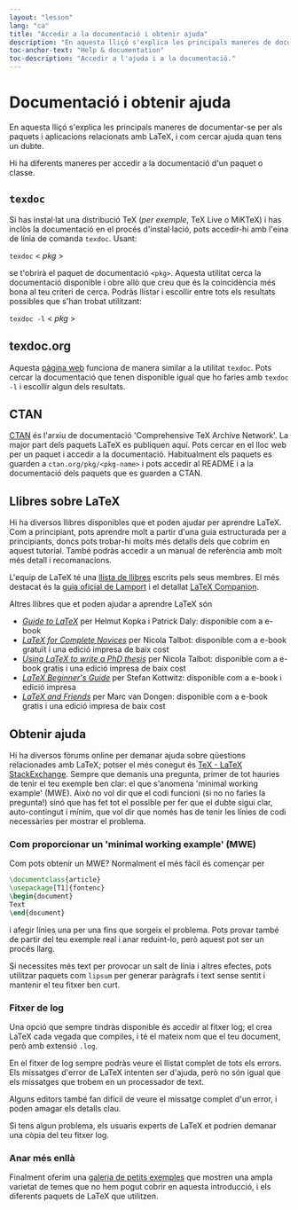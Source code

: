 ```yaml
---
layout: "lesson"
lang: "ca"
title: "Accedir a la documentació i obtenir ajuda"
description: "En aquesta lliçó s'explica les principals maneres de documentar-se per als paquets i aplicacions relacionats amb LaTeX, i com cercar ajuda quan tens un dubte."
toc-anchor-text: "Help & documentation"
toc-description: "Accedir a l'ajuda i a la documentació."
---
```


# Documentació i obtenir ajuda

<span
  class="summary">En aquesta lliçó s'explica les principals maneres de documentar-se per als paquets i aplicacions relacionats amb LaTeX, i com cercar ajuda quan tens un dubte.</span>

Hi ha diferents maneres per accedir a la documentació d'un paquet o classe.

## `texdoc`

Si has instal·lat una distribució TeX (_per exemple_, TeX Live o MiKTeX) i has inclòs la documentació en el procés d'instal·lació, pots accedir-hi amb l'eina de línia de comanda `texdoc`. Usant:

`texdoc` < _pkg_ >

se t'obrirà el paquet de documentació `<pkg>`. Aquesta utilitat cerca la documentació disponible i obre allò que creu que és la coincidència més bona al teu criteri de cerca. Podràs llistar i escollir entre tots els resultats possibles que s'han trobat utilitzant:

`texdoc -l` < _pkg_ >

## texdoc.org

Aquesta [pàgina web](https://texdoc.org/) funciona de manera similar a la utilitat `texdoc`. Pots cercar la documentació que tenen disponible igual que ho faries amb `texdoc -l` i escollir algun dels resultats.

## CTAN

[CTAN](https://www.ctan.org) és l'arxiu de documentació 'Comprehensive TeX Archive Network'. La major part dels paquets LaTeX es publiquen aquí. Pots cercar en el lloc web per un paquet i accedir a la documentació. Habitualment els paquets es guarden a `ctan.org/pkg/<pkg-name>` i pots accedir al README i a la documentació dels paquets que es guarden a CTAN.

## Llibres sobre LaTeX

Hi ha diversos llibres disponibles que et poden ajudar per aprendre LaTeX. Com a principiant, pots aprendre molt a partir d'una guia estructurada per a principiants, doncs pots trobar-hi molts més detalls dels que cobrim en aquest tutorial. També podràs accedir a un manual de referència amb molt més detall i recomanacions.

L'equip de LaTeX té una [llista de llibres](https://www.latex-project.org/help/books/) escrits pels seus membres. El més destacat és la [guia oficial de Lamport](https://www.informit.com/store/latex-a-document-preparation-system-9780201529838) i el detallat [LaTeX Companion](https://www.informit.com/store/latex-companion-9780201362992).

Altres llibres que et poden ajudar a aprendre LaTeX són

- [_Guide to LaTeX_](https://www.informit.com/store/guide-to-latex-9780132651714) per Helmut
  Kopka i Patrick Daly: disponible com a e-book
- [_LaTeX for Complete Novices_](https://www.dickimaw-books.com/latex/novices/) per Nicola Talbot: disponible com a e-book gratuït i una edició impresa de baix cost
- [_Using LaTeX to write a PhD thesis_](https://www.dickimaw-books.com/latex/thesis/) per Nicola Talbot: disponible com a e-book gratis i una edició impresa de baix cost
- [_LaTeX Beginner's Guide_](https://www.packtpub.com/gb/hardware-and-creative/latex-beginners-guide)   per Stefan Kottwitz: disponible com a e-book i edició impresa
- [_LaTeX and Friends_](https://www.springer.com/gp/book/9783642238154) per Marc van Dongen: disponible com a e-book gratis i una edició impresa de baix cost

## Obtenir ajuda

Hi ha diversos fòrums online per demanar ajuda sobre qüestions relacionades amb LaTeX; potser el més conegut és [TeX - LaTeX StackExchange](https://tex.stackexchange.com). Sempre que demanis una pregunta, primer de tot hauries de tenir el teu exemple ben clar: el que s'anomena 'minimal working example' (MWE). Això no vol dir que el codi funcioni (si no no faries la pregunta!) sinó que has fet tot el possible per fer que el dubte sigui clar, auto-contingut i mínim, que vol dir que només has de tenir les línies de codi necessàries per mostrar el problema.

### Com proporcionar un 'minimal working example' (MWE)

Com pots obtenir un MWE? Normalment el més fàcil és començar per

```latex
\documentclass{article}
\usepackage[T1]{fontenc}
\begin{document}
Text
\end{document}
```

i afegir línies una per una fins que sorgeix el problema. Pots provar també de partir del teu exemple real i anar reduint-lo, però aquest pot ser un procés llarg.

<p class="hint">Si necessites més text per provocar un salt de línia i altres efectes, pots utilitzar paquets com <code>lipsum</code> per generar paràgrafs i text sense sentit i mantenir el teu fitxer ben curt.</p>


### Fitxer de log

Una opció que sempre tindràs disponible és accedir al fitxer log; el crea LaTeX cada vegada que compiles, i té el mateix nom que el teu document, però amb extensió `.log`.

En el fitxer de log sempre podràs veure el llistat complet de tots els errors. Els missatges d'error de LaTeX intenten ser d'ajuda, però no són igual que els missatges que trobem en un processador de text.

<p class="hint">Alguns editors també fan difícil de veure el missatge complet d'un error, i poden amagar els detalls clau.</p>

Si tens algun problema, els usuaris experts de LaTeX et podrien demanar una còpia del teu fitxer log.

### Anar més enllà

Finalment oferim una [galeria de petits exemples](./extra-01) que mostren una ampla varietat de temes que no hem pogut cobrir en aquesta introducció, i els diferents paquets de LaTeX que utilitzen.
